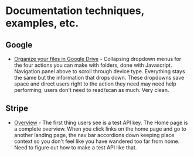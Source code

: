 # Documentation techniques, examples, etc.

## Google
* [Organize your files in Google Drive](https://support.google.com/drive/answer/2375091?hl=en&ref_topic=2375187) - Collapsing dropdown menus for the four actions you can make with folders, done with Javascript. Navigation panel above to scroll through device type. Everything stays the same but the information that drops down. These dropdowns save space and direct users right to the action they need may need help performing; users don't need to read/scan as much. Very clean.

## Stripe

* [Overview](https://stripe.com/docs) - The first thing users see is a test API key. The Home page is a complete overview. When you click links on the home page and go to another landing page, the nav bar accordions down keeping place context so you don't feel like you have wandered too far from home. Need to figure out how to make a test API like that.



